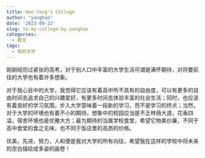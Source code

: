 ```yaml
---
title: Hao Yang's College
author: "yanghao"
date: '2023-09-22'
slug: to-my-college-by-yanghao
categories:
  - 散文
tags:
  - 我的大学
---
```




刚刚经历过紧张的高考，对于别人口中丰富的大学生活可谓是满怀期待，对将要前往的大学也有着许多想象。

对于我心目中的大学，我觉得它应该有着高中所不具有的自由度，可以有更多的自由时间去追求自己的兴趣爱好，有更多时间去体验丰富的社会生活；同时，也应该有着良好的学习氛围，步入大学意味着一段新的学习，而不是学习的终点；当然，对于大学的环境也有着不小的期待，想象中的校园应当是不乏林荫大道，花香四溢，宿舍环境也是优雅大方；最为期待的当属学校食堂，希望它物美价廉，不同于高中食堂的食之无味，也不同于饭店里的高昂的价格。

优美，先进，努力，人和便是我对大学的所有向往，希望我在这样的学校中将未来的空白描绘成多姿的画卷！
